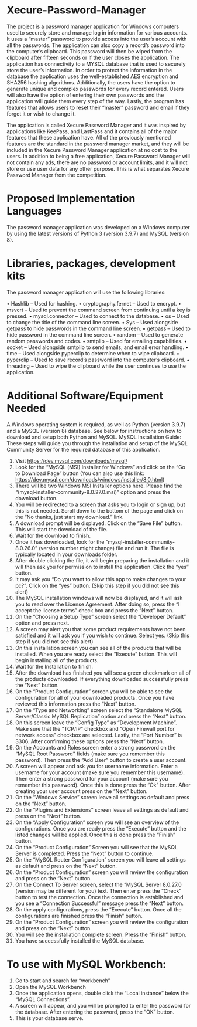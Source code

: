 # Xecure-Password-Manager

The project is a password manager application for Windows computers used to securely store and manage log in information for various accounts. It uses a “master” password to provide access into the user’s account with all the passwords. The application can also copy a record’s password into the computer’s clipboard. This password will then be wiped from the clipboard after fifteen seconds or if the user closes the application. The application has connectivity to a MYSQL database that is used to securely store the user’s information. In order to protect the information in the database the application uses the well-established AES encryption and SHA256 hashing algorithms. Additionally, the users have the option to generate unique and complex passwords for every record entered. Users will also have the option of entering their own passwords and the application will guide them every step of the way. Lastly, the program has features that allows users to reset their “master” password and email if they forget it or wish to change it.

The application is called Xecure Password Manager and it was inspired by applications like KeePass, and LastPass and it contains all of the major features that these application have. All of the previously mentioned features are the standard in the password manager market, and they will be included in the Xecure Password Manager application at no cost to the users. In addition to being a free application, Xecure Password Manager will not contain any ads, there are no password or account limits, and it will not store or use user data for any other purpose. This is what separates Xecure Password Manager from the competition.



# Proposed Implementation Languages

The password manager application was developed on a Windows computer by using the latest versions of Python 3 (version 3.9.7) and MySQL (version 8).


# Libraries, packages, development kits

The password manager application will use the following libraries:

•	Hashlib – Used for hashing.
•	cryptography.fernet – Used to encrypt.
•	msvcrt – Used to prevent the command screen from continuing until a key is pressed.
•	mysql.connector – Used to connect to the database.
•	os – Used to change the title of the command line screen.
•	Sys – Used alongside getpass to hide passwords in the command line screen.
•	getpass – Used to hide password in the command line screen. 
•	random – Used to generate random passwords and codes.
•	smtplib – Used for emailing capabilities.
•	socket – Used alongside smtplib to send emails, and email error handling.
•	time – Used alongside pyperclip to determine when to wipe clipboard.
•	pyperclip – Used to save record’s password into the computer’s clipboard.
•	threading – Used to wipe the clipboard while the user continues to use the application.


# Additional Software/Equipment Needed

A Windows operating system is required, as well as Python (version 3.9.7) and a MySQL (version 8) database. See below for instructions on how to download and setup both Python and MySQL.
MySQL Installation Guide: 
These steps will guide you through the installation and setup of the MySQL Community Server for the required database of this application.
1.	Visit https://dev.mysql.com/downloads/mysql/
2.	Look for the “MySQL (MSI) Installer for Windows” and click on the “Go to Download Page” button (You can also use this link: https://dev.mysql.com/downloads/windows/installer/8.0.html)
3.	There will be two Windows MSI Installer options here. Please find the “(mysql-installer-community-8.0.27.0.msi)” option and press the download button.
4.	You will be redirected to a screen that asks you to login or sign up, but this is not needed. Scroll down to the bottom of the page and click on the “No thanks, just start my download.” link.  
5.	A download prompt will be displayed. Click on the “Save File” button. This will start the download of the file.
6.	Wait for the download to finish.
7.	Once it has downloaded, look for the “mysql-installer-community-8.0.26.0” (version number might change) file and run it. The file is typically located in your downloads folder.
8.	After double clicking the file, it will begin preparing the installation and it will then ask you for permission to install the application. Click the “yes” button.
9.	It may ask you “Do you want to allow this app to make changes to your pc?”. Click on the “yes” button. (Skip this step if you did not see this alert)
10.	The MySQL installation windows will now be displayed, and it will ask you to read over the License Agreement. After doing so, press the “I accept the license terms” check box and press the “Next” button.
11.	On the “Choosing a Setup Type” screen select the “Developer Default” option and press next.
12.	A screen may alert you that some product requirements have not been satisfied and it will ask you if you wish to continue. Select yes. (Skip this step if you did not see this alert)
13.	On this installation screen you can see all of the products that will be installed. When you are ready select the “Execute” button. This will begin installing all of the products.
14.	Wait for the Installation to finish.
15.	After the download has finished you will see a green checkmark on all of the products downloaded. If everything downloaded successfully press the “Next” button.
16.	On the “Product Configuration” screen you will be able to see the configuration for all of your downloaded products. Once you have reviewed this information press the “Next” button.
17.	On the “Type and Networking” screen select the “Standalone MySQL Server/Classic MySQL Replication” option and press the “Next” button.
18.	On this screen leave the “Config Type” as “Development Machine”. Make sure that the “TCP/IP” checkbox and “Open Firewall port for network access” checkbox are selected. Lastly, the “Port Number” is 3306. After confirming these options press the “Next” button.
19.	On the Accounts and Roles screen enter a strong password on the “MySQL Root Password” fields (make sure you remember this password). Then press the “Add User” button to create a user account. 
20.	A screen will appear and ask you for username information. Enter a username for your account (make sure you remember this username). Then enter a strong password for your account (make sure you remember this password). Once this is done press the “Ok” button. After creating your user account press on the “Next” button.
21.	On the “Windows Service” screen leave all settings as default and press on the “Next” button.
22.	On the “Plugins and Extensions” screen leave all settings as default and press on the “Next” button.
23.	On the “Apply Configuration” screen you will see an overview of the configurations. Once you are ready press the “Execute” button and the listed changes will be applied. Once this is done press the “Finish” button.
24.	On the “Product Configuration” Screen you will see that the MySQL Server is completed. Press the “Next” button to continue.
25.	On the “MySQL Router Configuration” screen you will leave all settings as default and press on the “Next” button.
26.	On the “Product Configuration” screen you will review the configuration and press on the “Next” button.
27.	On the Connect To Server screen, select the “MySQL Server 8.0.27.0 (version may be different for you) text. Then enter press the “Check” button to test the connection. Once the connection is established and you see a “Connection Successful” message press the “Next” button.
28.	On the apply configurations, press the “Execute” button. Once all the configurations are finished press the “Finish” button.
29.	On the “Product Configuration” screen you will review the configuration and press on the “Next” button.
30.	You will see the installation complete screen. Press the “Finish” button.
31.	You have successfully installed the MySQL database.


# To use with MySQL Workbench:

1.	Go to start and search for “workbench”
2.	Open the MySQL Workbench
3.	Once the application opens, double click the “Local instance” below the “MySQL Connections”.
4.	A screen will appear, and you will be prompted to enter the password for the database. After entering the password, press the “OK” button.
5.	This is your database serve.
